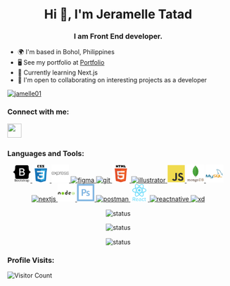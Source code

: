 <!-- Hi ![](https://user-images.githubusercontent.com/18350557/176309783-0785949b-9127-417c-8b55-ab5a4333674e.gif)My name is Jeramelle Tatad

## A passionate frontend developer from Bohol, Philippines.
- 🖥️ See my portfolio at <a href='https://profile.thezionlab.com/jeramelle.tatad/' target="_blank" rel="noopener noreferrer">profile.thezionlab.com/jeramelle.tatad</a>
- 🧠 Currently learning Next.js
- 🤝 I'm open to collaborating on interesting projects as a developer

### Skills

<p align="left">
<a href="https://developer.mozilla.org/en-US/docs/Glossary/HTML5" target="_blank" rel="noreferrer"><img src="https://raw.githubusercontent.com/danielcranney/readme-generator/main/public/icons/skills/html5-colored.svg" width="36" height="36" alt="HTML5" /></a> &nbsp;
<a href="https://www.w3.org/TR/CSS/#css" target="_blank" rel="noreferrer"><img src="https://raw.githubusercontent.com/danielcranney/readme-generator/main/public/icons/skills/css3-colored.svg" width="36" height="36" alt="CSS3" /></a> &nbsp;
 <a href="https://developer.mozilla.org/en-US/docs/Web/JavaScript" target="_blank" rel="noreferrer"><img src="https://raw.githubusercontent.com/danielcranney/readme-generator/main/public/icons/skills/javascript-colored.svg" width="36" height="36" alt="JavaScript" /></a> &nbsp;
<a href="https://reactjs.org/" target="_blank" rel="noreferrer"><img src="https://raw.githubusercontent.com/danielcranney/readme-generator/main/public/icons/skills/react-colored.svg" width="36" height="36" alt="React" /></a> &nbsp;

### Socials

 <p align="left"> <a href="https://www.linkedin.com/in/jeramelletatad/" target="_blank" rel="noreferrer"><img src="https://raw.githubusercontent.com/danielcranney/readme-generator/main/public/icons/socials/linkedin.svg" width="32" height="32" /></a> </p>

### Profile Visits:

![Visitor Count](https://profile-counter.glitch.me/{jamelle01}/count.svg)
-->

<h1 align="center">Hi 👋, I'm Jeramelle Tatad</h1>
<h3 align="center">I am Front End developer.</h3>

- 🌍 I'm based in Bohol, Philippines
- 🖥️ See my portfolio at <a href='https://profile.thezionlab.com/jeramelle.tatad/' target="_blank" rel="noopener noreferrer">Portfolio</a>
- 🧠 Currently learning Next.js
- 🤝 I'm open to collaborating on interesting projects as a developer

<p align="left"> <a href="https://github.com/ryo-ma/github-profile-trophy"><img src="https://github-profile-trophy.vercel.app/?username=jamelle01&theme=darkhub" alt="jamelle01" /></a> </p>

<h3 align="left">Connect with me:</h3>
<p align="left">
 <p align="left"> <a href="https://www.linkedin.com/in/jeramelletatad/" target="_blank" rel="noreferrer"><img src="https://raw.githubusercontent.com/danielcranney/readme-generator/main/public/icons/socials/linkedin.svg" width="32" height="32" /></a> </p>
</p>

<h3 align="left">Languages and Tools:</h3>

<p align="center" > <a href="https://getbootstrap.com" target="_blank" rel="noreferrer" > <img src="https://raw.githubusercontent.com/devicons/devicon/master/icons/bootstrap/bootstrap-plain-wordmark.svg" alt="bootstrap" width="40" height="40"/> </a> <a href="https://www.w3schools.com/css/" target="_blank" rel="noreferrer"> <img src="https://raw.githubusercontent.com/devicons/devicon/master/icons/css3/css3-original-wordmark.svg" alt="css3" width="40" height="40"/> </a> <a href="https://expressjs.com" target="_blank" rel="noreferrer"> <img src="https://raw.githubusercontent.com/devicons/devicon/master/icons/express/express-original-wordmark.svg" alt="express" width="40" height="40"/> </a> <a href="https://www.figma.com/" target="_blank" rel="noreferrer"> <img src="https://www.vectorlogo.zone/logos/figma/figma-icon.svg" alt="figma" width="40" height="40"/> </a> <a href="https://git-scm.com/" target="_blank" rel="noreferrer"> <img src="https://www.vectorlogo.zone/logos/git-scm/git-scm-icon.svg" alt="git" width="40" height="40"/> </a> <a href="https://www.w3.org/html/" target="_blank" rel="noreferrer"> <img src="https://raw.githubusercontent.com/devicons/devicon/master/icons/html5/html5-original-wordmark.svg" alt="html5" width="40" height="40"/> </a> <a href="https://www.adobe.com/in/products/illustrator.html" target="_blank" rel="noreferrer"> <img src="https://www.vectorlogo.zone/logos/adobe_illustrator/adobe_illustrator-icon.svg" alt="illustrator" width="40" height="40"/> </a> <a href="https://developer.mozilla.org/en-US/docs/Web/JavaScript" target="_blank" rel="noreferrer"> <img src="https://raw.githubusercontent.com/devicons/devicon/master/icons/javascript/javascript-original.svg" alt="javascript" width="40" height="40"/> </a> <a href="https://www.mongodb.com/" target="_blank" rel="noreferrer"> <img src="https://raw.githubusercontent.com/devicons/devicon/master/icons/mongodb/mongodb-original-wordmark.svg" alt="mongodb" width="40" height="40"/> </a> <a href="https://www.mysql.com/" target="_blank" rel="noreferrer"> <img src="https://raw.githubusercontent.com/devicons/devicon/master/icons/mysql/mysql-original-wordmark.svg" alt="mysql" width="40" height="40"/> </a> <a href="https://nextjs.org/" target="_blank" rel="noreferrer"> <img src="https://cdn.worldvectorlogo.com/logos/nextjs-2.svg" alt="nextjs" width="40" height="40"/> </a> <a href="https://nodejs.org" target="_blank" rel="noreferrer"> <img src="https://raw.githubusercontent.com/devicons/devicon/master/icons/nodejs/nodejs-original-wordmark.svg" alt="nodejs" width="40" height="40"/> </a> <a href="https://www.photoshop.com/en" target="_blank" rel="noreferrer"> <img src="https://raw.githubusercontent.com/devicons/devicon/master/icons/photoshop/photoshop-line.svg" alt="photoshop" width="40" height="40"/> </a> <a href="https://postman.com" target="_blank" rel="noreferrer"> <img src="https://www.vectorlogo.zone/logos/getpostman/getpostman-icon.svg" alt="postman" width="40" height="40"/> </a> <a href="https://reactjs.org/" target="_blank" rel="noreferrer"> <img src="https://raw.githubusercontent.com/devicons/devicon/master/icons/react/react-original-wordmark.svg" alt="react" width="40" height="40"/> </a> <a href="https://reactnative.dev/" target="_blank" rel="noreferrer"> <img src="https://reactnative.dev/img/header_logo.svg" alt="reactnative" width="40" height="40"/> </a> <a href="https://www.adobe.com/products/xd.html" target="_blank" rel="noreferrer"> <img src="https://cdn.worldvectorlogo.com/logos/adobe-xd.svg" alt="xd" width="40" height="40"/> </a> </p>

<!-- <p><img align="center" src="https://github-readme-stats.vercel.app/api/top-langs?username=jamelle01&show_icons=true&locale=en&layout=compact" alt="jamelle01" /></p> -->

<!-- [![Top Langs](https://github-readme-stats.vercel.app/api/top-langs/?username=jamelle01&layout=compact&theme=dark)](https://github.com/anuraghazra/github-readme-stats) -->
<p align="center">
<img align="center" src="https://github-readme-stats.vercel.app/api/top-langs/?username=jamelle01&layout=compact&theme=dark" alt="status"></img>
</p>
<!-- ![jamelle01's GitHub stats](https://github-readme-stats.vercel.app/api?username=jamelle01&show_icons=true&theme=dark) -->
<p align="center">
<img align="center" src="https://github-readme-stats.vercel.app/api?username=jamelle01&show_icons=true&theme=dark" alt="status"></img>
</p>
<!-- [![GitHub Streak](https://streak-stats.demolab.com/?user=jamelle01&theme=dark)](https://git.io/streak-stats) -->
<p align="center">
<img align="center" src="https://streak-stats.demolab.com/?user=jamelle01&theme=dark" alt="status"></img>
</p>
<!-- 
<p>&nbsp;<img align="center" src="https://github-readme-stats.vercel.app/api?username=jamelle01&show_icons=true&locale=en" alt="jamelle01" /></p> -->

<!-- <p><img align="center" src="https://github-readme-streak-stats.herokuapp.com/?user=jamelle01&" alt="jamelle01" /></p> -->

### Profile Visits:

![Visitor Count](https://profile-counter.glitch.me/{jamelle01}/count.svg)
